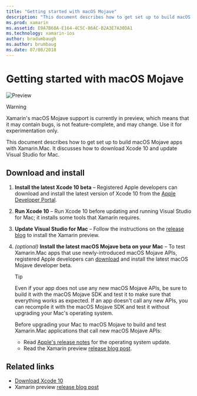 ```yaml
---
title: "Getting started with macOS Mojave"
description: "This document describes how to get set up to build macOS Mojave apps with Xamarin.Mac. It discusses how to download Xcode 10 and update Visual Studio for Mac."
ms.prod: xamarin
ms.assetid: E9A7B68A-E164-4C5C-86AC-B2A3E7A30DA1
ms.technology: xamarin-ios
author: bradumbaugh
ms.author: brumbaug
ms.date: 07/08/2018
---
```

# Getting started with macOS Mojave

![Preview](~/media/shared/preview.png)

> [!WARNING]
> Xamarin's macOS Mojave support is currently in preview, which means
> that it may contain bugs, is not feature-complete, and may change.
> Use it for experimentation only. 

This document describes how to get set up to build macOS Mojave apps with
Xamarin.Mac. It discusses how to download Xcode 10 and update Visual Studio
for Mac.

## Download and install

1. **Install the latest Xcode 10 beta** –
   Registered Apple developers can download and install the latest version
   of Xcode 10 from the
   [Apple Developer Portal](https://developer.apple.com/download/).

2. **Run Xcode 10** – Run Xcode 10 before updating and running Visual
   Studio for Mac; it installs some tools that Xamarin requires.

3. **Update Visual Studio for Mac** – Follow the
   instructions on the [release blog](https://releases.xamarin.com/preview-release-xcode-10-beta-5/)
   to install the Xamarin preview.

4. _(optional)_ **Install the latest macOS Mojave beta on your Mac** –
   To test Xamarin.Mac apps that use newly-introduced macOS Mojave APIs,
   registered Apple developers can [download](https://developer.apple.com/download/)
   and install the latest macOS Mojave developer beta.

   > [!TIP]
   > Even if your app does not use any new macOS Mojave APIs, be sure to
   > build it with the macOS Mojave SDK and test it to make sure that
   > everything works as expected. If an app doesn't call any new APIs,
   > you can recompile it with the macOS Mojave SDK and test it without
   > upgrading your Mac's operating system.
   >
   > Before upgrading your Mac to macOS Mojave to build and test Xamarin.Mac
   > applications that call new macOS Mojave APIs:
   >
   > - Read [Apple's release notes](https://developer.apple.com/download/)
   >   for the operating system update.
   > - Read the Xamarin preview
   >   [release blog post](https://releases.xamarin.com/preview-release-xcode-10-beta-5/).

## Related links

- [Download Xcode 10](https://developer.apple.com/download/)
- Xamarin preview [release blog post](https://releases.xamarin.com/preview-release-xcode-10-beta-5/)
